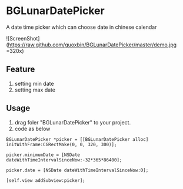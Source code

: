 # BGLunarDatePicker
A date time picker which can choose date in chinese calendar

![ScreenShot](https://raw.github.com/guoxbin/BGLunarDatePicker/master/demo.jpg =320x)

## Feature
1. setting min date
1. setting max date

## Usage
1. drag foler "BGLunarDatePicker" to your project.
1. code as below

```
BGLunarDatePicker *picker = [[BGLunarDatePicker alloc] initWithFrame:CGRectMake(0, 0, 320, 300)];
    
picker.minimumDate = [NSDate dateWithTimeIntervalSinceNow:-32*365*86400];
    
picker.date = [NSDate dateWithTimeIntervalSinceNow:0];
    
[self.view addSubview:picker];
```